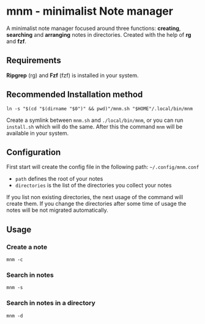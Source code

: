 # mnm - minimalist Note manager

A minimalist note manager focused around three functions: **creating**, **searching** and **arranging** notes in
directories. Created with the help of **rg** and **fzf**.

## Requirements

**Ripgrep** (rg) and **Fzf** (fzf) is installed in your system.

## Recommended Installation method

```shell
ln -s "$(cd "$(dirname "$0")" && pwd)"/mnm.sh "$HOME"/.local/bin/mnm
```

Create a symlink between `mnm.sh` and `./local/bin/mnm`, or you can run `install.sh` which will do the same. After this
the command `mnm` will be available in your system.

## Configuration

First start will create the config file in the following path: `~/.config/mnm.conf`

- `path` defines the root of your notes
- `directories` is the list of the directories you collect your notes

If you list non existing directories, the next usage of the command will create them. If you change the directories
after some time of usage the notes will be not migrated automatically.

## Usage

### Create a note

```shell
mnm -c
```

### Search in notes

```shell
mnm -s
```

### Search in notes in a directory

```shell
mnm -d
```
